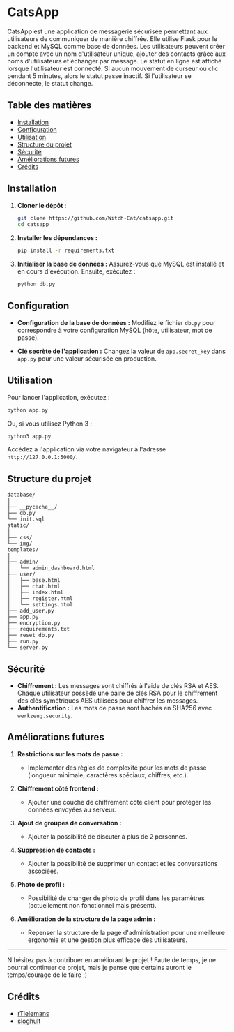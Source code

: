 # CatsApp

CatsApp est une application de messagerie sécurisée permettant aux utilisateurs de communiquer de manière chiffrée.
Elle utilise Flask pour le backend et MySQL comme base de données. Les utilisateurs peuvent créer un compte avec un nom d'utilisateur unique, ajouter des contacts grâce aux noms d'utilisateurs et échanger par message. Le statut en ligne est affiché lorsque l'utilisateur est connecté. Si aucun mouvement de curseur ou clic pendant 5 minutes, alors le statut passe inactif. Si l'utilisateur se déconnecte, le statut change.

## Table des matières

- [Installation](#installation)
- [Configuration](#configuration)
- [Utilisation](#utilisation)
- [Structure du projet](#structure-du-projet)
- [Sécurité](#sécurité)
- [Améliorations futures](#améliorations-futures)
- [Crédits](#crédits)

## Installation

1. **Cloner le dépôt :**
   ```bash
   git clone https://github.com/Witch-Cat/catsapp.git
   cd catsapp
   ```

2. **Installer les dépendances :**
   ```bash
   pip install -r requirements.txt
   ```

3. **Initialiser la base de données :**
   Assurez-vous que MySQL est installé et en cours d'exécution. Ensuite, exécutez :
   ```bash
   python db.py
   ```

## Configuration

- **Configuration de la base de données :**
  Modifiez le fichier `db.py` pour correspondre à votre configuration MySQL (hôte, utilisateur, mot de passe).

- **Clé secrète de l'application :**
  Changez la valeur de `app.secret_key` dans `app.py` pour une valeur sécurisée en production.

## Utilisation

Pour lancer l'application, exécutez :
```bash
python app.py
```
Ou, si vous utilisez Python 3 :
```bash
python3 app.py
```

Accédez à l'application via votre navigateur à l'adresse `http://127.0.0.1:5000/`.

## Structure du projet

```
database/
│
├── __pycache__/
├── db.py
└── init.sql
static/
│
├── css/
└── img/
templates/
│
├── admin/
│   └── admin_dashboard.html
├── user/
│   ├── base.html
│   ├── chat.html
│   ├── index.html
│   ├── register.html
│   └── settings.html
├── add_user.py
├── app.py
├── encryption.py
├── requirements.txt
├── reset_db.py
├── run.py
└── server.py
```

## Sécurité

- **Chiffrement :** Les messages sont chiffrés à l'aide de clés RSA et AES. Chaque utilisateur possède une paire de clés RSA pour le chiffrement des clés symétriques AES utilisées pour chiffrer les messages.
- **Authentification :** Les mots de passe sont hachés en SHA256 avec `werkzeug.security`.

## Améliorations futures

1. **Restrictions sur les mots de passe :**
   - Implémenter des règles de complexité pour les mots de passe (longueur minimale, caractères spéciaux, chiffres, etc.).

2. **Chiffrement côté frontend :**
   - Ajouter une couche de chiffrement côté client pour protéger les données envoyées au serveur.

3. **Ajout de groupes de conversation :**
   - Ajouter la possibilité de discuter à plus de 2 personnes.

4. **Suppression de contacts :**
   - Ajouter la possibilité de supprimer un contact et les conversations associées.

5. **Photo de profil :**
   - Possibilité de changer de photo de profil dans les paramètres (actuellement non fonctionnel mais présent).

6. **Amélioration de la structure de la page admin :**
   - Repenser la structure de la page d'administration pour une meilleure ergonomie et une gestion plus efficace des utilisateurs.

---

N'hésitez pas à contribuer en améliorant le projet ! Faute de temps, je ne pourrai continuer ce projet, mais je pense que certains auront le temps/courage de le faire ;)

## Crédits
- [rTielemans](https://github.com/rTielemans)
- [sloghult](https://github.com/sloghult)
